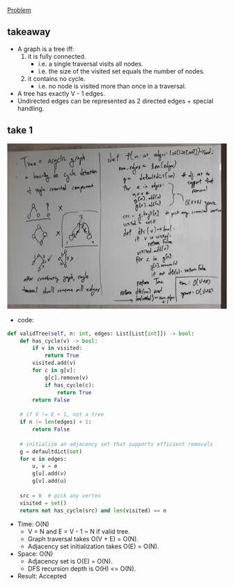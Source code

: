 [Problem](https://leetcode.com/problems/graph-valid-tree/)

## takeaway
- A graph is a tree iff:
    1. it is fully connected.
        - i.e. a single traversal visits all nodes.
        - i.e. the size of the visited set equals the number of nodes.
    2. it contains no cycle.
        - i.e. no node is visited more than once in a traversal.
- A tree has exactly V - 1 edges.
- Undirected edges can be represented as 2 directed edges + special handling.

## take 1
![](img-1.jpg)
- code:
```python
def validTree(self, n: int, edges: List[List[int]]) -> bool:
    def has_cycle(v) -> bool:
        if v in visited:
            return True
        visited.add(v)
        for c in g[v]:
            g[c].remove(v)
            if has_cycle(c):
                return True
        return False

    # if V != E + 1, not a tree
    if n != len(edges) + 1:
        return False

    # initialize an adjacency set that supports efficient removals
    g = defaultdict(set)
    for e in edges:
        u, v = e
        g[u].add(v)
        g[v].add(u)

    src = 0  # pick any vertex
    visited = set()
    return not has_cycle(src) and len(visited) == n
```
- Time: O(N)
    - V = N and E = V - 1 ~ N if valid tree.
    - Graph traversal takes O(V + E) = O(N).
    - Adjacency set initialization takes O(E) = O(N).
- Space: O(N)
    - Adjacency set is O(E) = O(N).
    - DFS recursion depth is O(H) <= O(N).
- Result: Accepted

